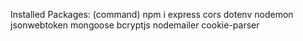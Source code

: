 Installed Packages: (command)
npm i express cors dotenv nodemon jsonwebtoken mongoose bcryptjs nodemailer cookie-parser